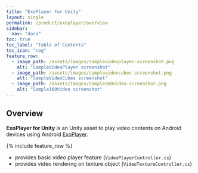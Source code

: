 ```yaml
---
title: "ExoPlayer for Unity"
layout: single
permalink: /product/exoplayer/overview
sidebar:
  nav: "docs"
toc: true
toc_label: "Table of Contents"
toc_icon: "cog"
feature_row:
  - image_path: /assets/images/samplevideoplayer-screenshot.png
    alt: "SampleVideoPlayer screenshot"
  - image_path: /assets/images/samplevideocubes-screenshot.png
    alt: "SampleVideoCubes screenshot"
  - image_path: /assets/images/sample360video-screenshot.png
    alt: "Sample360Video screenshot"
---
```


## Overview

**ExoPlayer for Unity** is an Unity asset to play video contents on Android devices using Android [ExoPlayer](https://exoplayer.dev/).

{% include feature_row %}

- provides basic video player feature (`VideoPlayerController.cs`)
- provides video rendering on texture object (`VideoTextureController.cs`)

